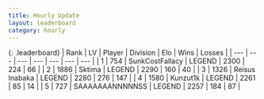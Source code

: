 ```yaml
---
title: Hourly Update
layout: leaderboard
category: hourly
---
```


{: .leaderboard}
| Rank | LV | Player | Division | Elo | Wins | Losses |
| --- | --- | --- | --- | --- | --- | --- |
| <span data-change="0">1</span> | 754 | <span title="ID: 402846">SunkCostFallacy</span> | LEGEND | <span data-change="0">2300</span> | <span data-change="0">224</span> | <span data-change="0">66</span> |
| <span data-change="1">2</span> | 1886 | <span title="ID: 353063">Sktima</span> | LEGEND | <span data-change="17">2290</span> | <span data-change="4">160</span> | <span data-change="0">40</span> |
| <span data-change="-1">3</span> | 1326 | <span title="ID: 451068">Reisus Inabaka</span> | LEGEND | <span data-change="0">2280</span> | <span data-change="0">276</span> | <span data-change="0">147</span> |
| <span data-change="0">4</span> | 1580 | <span title="ID: 392407">Kunzut1k</span> | LEGEND | <span data-change="0">2261</span> | <span data-change="0">85</span> | <span data-change="0">14</span> |
| <span data-change="0">5</span> | 727 | <span title="ID: 174294">SAAAAAAANNNNNSS</span> | LEGEND | <span data-change="0">2257</span> | <span data-change="0">184</span> | <span data-change="0">87</span> |